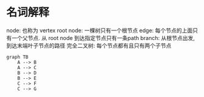 # 名词解释
node: 也称为 vertex
root node: 一棵树只有一个根节点
edge: 每个节点的上面只有一个父节点. 从 root node 到达指定节点只有一条path
branch: 从根节点出发, 到达末端叶子节点的路径
完全二叉树: 每个节点都有且只有两个子节点

```mermaid
graph TB
	A --> B
	A --> C
	B --> D
	B --> E
	C --> F
	C --> G
```
